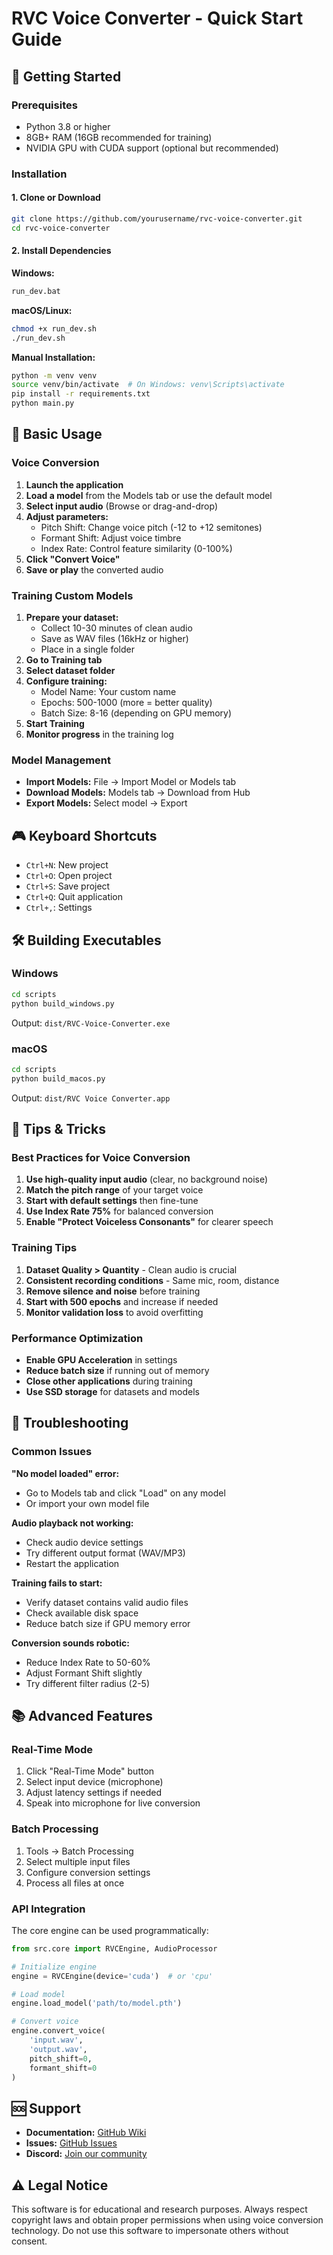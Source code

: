 # RVC Voice Converter - Quick Start Guide

## 🚀 Getting Started

### Prerequisites
- Python 3.8 or higher
- 8GB+ RAM (16GB recommended for training)
- NVIDIA GPU with CUDA support (optional but recommended)

### Installation

#### 1. Clone or Download
```bash
git clone https://github.com/yourusername/rvc-voice-converter.git
cd rvc-voice-converter
```

#### 2. Install Dependencies

**Windows:**
```bash
run_dev.bat
```

**macOS/Linux:**
```bash
chmod +x run_dev.sh
./run_dev.sh
```

**Manual Installation:**
```bash
python -m venv venv
source venv/bin/activate  # On Windows: venv\Scripts\activate
pip install -r requirements.txt
python main.py
```

## 🎯 Basic Usage

### Voice Conversion
1. **Launch the application**
2. **Load a model** from the Models tab or use the default model
3. **Select input audio** (Browse or drag-and-drop)
4. **Adjust parameters:**
   - Pitch Shift: Change voice pitch (-12 to +12 semitones)
   - Formant Shift: Adjust voice timbre
   - Index Rate: Control feature similarity (0-100%)
5. **Click "Convert Voice"**
6. **Save or play** the converted audio

### Training Custom Models
1. **Prepare your dataset:**
   - Collect 10-30 minutes of clean audio
   - Save as WAV files (16kHz or higher)
   - Place in a single folder
2. **Go to Training tab**
3. **Select dataset folder**
4. **Configure training:**
   - Model Name: Your custom name
   - Epochs: 500-1000 (more = better quality)
   - Batch Size: 8-16 (depending on GPU memory)
5. **Start Training**
6. **Monitor progress** in the training log

### Model Management
- **Import Models:** File → Import Model or Models tab
- **Download Models:** Models tab → Download from Hub
- **Export Models:** Select model → Export

## 🎮 Keyboard Shortcuts
- `Ctrl+N`: New project
- `Ctrl+O`: Open project
- `Ctrl+S`: Save project
- `Ctrl+Q`: Quit application
- `Ctrl+,`: Settings

## 🛠️ Building Executables

### Windows
```bash
cd scripts
python build_windows.py
```
Output: `dist/RVC-Voice-Converter.exe`

### macOS
```bash
cd scripts
python build_macos.py
```
Output: `dist/RVC Voice Converter.app`

## 📝 Tips & Tricks

### Best Practices for Voice Conversion
1. **Use high-quality input audio** (clear, no background noise)
2. **Match the pitch range** of your target voice
3. **Start with default settings** then fine-tune
4. **Use Index Rate 75%** for balanced conversion
5. **Enable "Protect Voiceless Consonants"** for clearer speech

### Training Tips
1. **Dataset Quality > Quantity** - Clean audio is crucial
2. **Consistent recording conditions** - Same mic, room, distance
3. **Remove silence and noise** before training
4. **Start with 500 epochs** and increase if needed
5. **Monitor validation loss** to avoid overfitting

### Performance Optimization
- **Enable GPU Acceleration** in settings
- **Reduce batch size** if running out of memory
- **Close other applications** during training
- **Use SSD storage** for datasets and models

## 🔧 Troubleshooting

### Common Issues

**"No model loaded" error:**
- Go to Models tab and click "Load" on any model
- Or import your own model file

**Audio playback not working:**
- Check audio device settings
- Try different output format (WAV/MP3)
- Restart the application

**Training fails to start:**
- Verify dataset contains valid audio files
- Check available disk space
- Reduce batch size if GPU memory error

**Conversion sounds robotic:**
- Reduce Index Rate to 50-60%
- Adjust Formant Shift slightly
- Try different filter radius (2-5)

## 📚 Advanced Features

### Real-Time Mode
1. Click "Real-Time Mode" button
2. Select input device (microphone)
3. Adjust latency settings if needed
4. Speak into microphone for live conversion

### Batch Processing
1. Tools → Batch Processing
2. Select multiple input files
3. Configure conversion settings
4. Process all files at once

### API Integration
The core engine can be used programmatically:

```python
from src.core import RVCEngine, AudioProcessor

# Initialize engine
engine = RVCEngine(device='cuda')  # or 'cpu'

# Load model
engine.load_model('path/to/model.pth')

# Convert voice
engine.convert_voice(
    'input.wav',
    'output.wav',
    pitch_shift=0,
    formant_shift=0
)
```

## 🆘 Support

- **Documentation:** [GitHub Wiki](https://github.com/yourusername/rvc-voice-converter/wiki)
- **Issues:** [GitHub Issues](https://github.com/yourusername/rvc-voice-converter/issues)
- **Discord:** [Join our community](https://discord.gg/rvc-voice)

## ⚠️ Legal Notice

This software is for educational and research purposes. Always respect copyright laws and obtain proper permissions when using voice conversion technology. Do not use this software to impersonate others without consent.